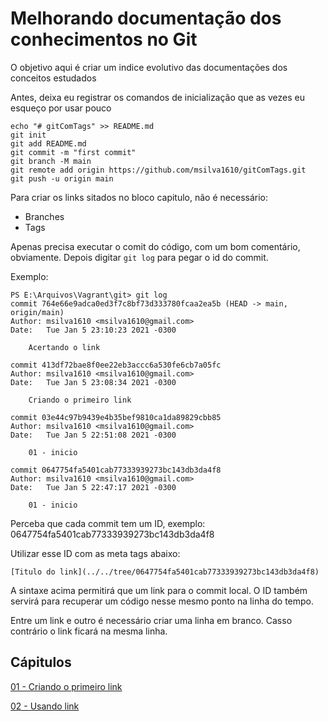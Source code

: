 # Melhorando documentação dos conhecimentos no Git

O objetivo aqui é criar um indice evolutivo das documentações dos conceitos estudados

Antes, deixa eu registrar os comandos de inicialização que as vezes eu esqueço por usar pouco

```
echo "# gitComTags" >> README.md
git init
git add README.md
git commit -m "first commit"
git branch -M main
git remote add origin https://github.com/msilva1610/gitComTags.git
git push -u origin main
```

Para criar os links sitados no bloco capitulo, não é necessário:
* Branches
* Tags

Apenas precisa executar o comit do código, com um bom comentário, obviamente. Depois digitar `git log` para pegar o id do commit.

Exemplo:

```git
PS E:\Arquivos\Vagrant\git> git log
commit 764e66e9adca0ed3f7c8bf73d333780fcaa2ea5b (HEAD -> main, origin/main)
Author: msilva1610 <msilva1610@gmail.com>
Date:   Tue Jan 5 23:10:23 2021 -0300

    Acertando o link

commit 413df72bae8f0ee22eb3accc6a530fe6cb7a05fc
Author: msilva1610 <msilva1610@gmail.com>
Date:   Tue Jan 5 23:08:34 2021 -0300

    Criando o primeiro link

commit 03e44c97b9439e4b35bef9810ca1da89829cbb85
Author: msilva1610 <msilva1610@gmail.com>
Date:   Tue Jan 5 22:51:08 2021 -0300

    01 - inicio

commit 0647754fa5401cab77333939273bc143db3da4f8
Author: msilva1610 <msilva1610@gmail.com>
Date:   Tue Jan 5 22:47:17 2021 -0300

    01 - inicio
```

Perceba que cada commit tem um ID, exemplo: 0647754fa5401cab77333939273bc143db3da4f8

Utilizar esse ID com as meta tags abaixo:

```
[Titulo do link](../../tree/0647754fa5401cab77333939273bc143db3da4f8)
```

A sintaxe acima permitirá que um link  para o commit local. O ID também servirá para recuperar um código nesse mesmo ponto na linha do tempo.

Entre um link e outro é necessário criar uma linha em branco. Casso contrário o link ficará na mesma linha.

## Cápitulos

[01 - Criando o primeiro link](../../tree/0647754fa5401cab77333939273bc143db3da4f8) 

[02 - Usando link](../../tree/764e66e9adca0ed3f7c8bf73d333780fcaa2ea5b) 